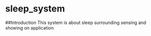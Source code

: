 # sleep_system

##Introduction
This system is about sleep surrounding sensing and showing on application
